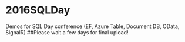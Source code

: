 # 2016SQLDay
Demos for SQL Day conference (EF, Azure Table, Document DB, OData, SignalR)
##Please wait a few days for final upload!